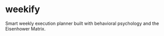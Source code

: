 # weekify
Smart weekly execution planner built with behavioral psychology and the Eisenhower Matrix.
